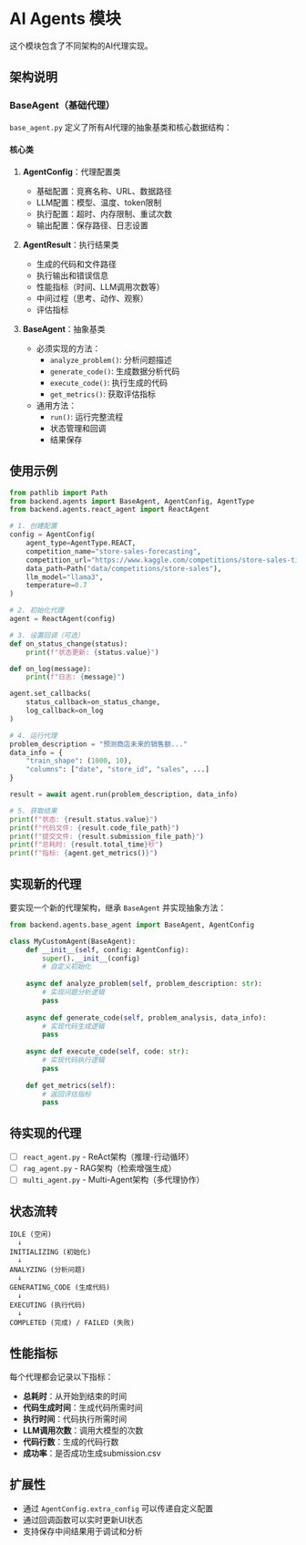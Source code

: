 # AI Agents 模块

这个模块包含了不同架构的AI代理实现。

## 架构说明

### BaseAgent（基础代理）

`base_agent.py` 定义了所有AI代理的抽象基类和核心数据结构：

#### 核心类

1. **AgentConfig**：代理配置类
   - 基础配置：竞赛名称、URL、数据路径
   - LLM配置：模型、温度、token限制
   - 执行配置：超时、内存限制、重试次数
   - 输出配置：保存路径、日志设置

2. **AgentResult**：执行结果类
   - 生成的代码和文件路径
   - 执行输出和错误信息
   - 性能指标（时间、LLM调用次数等）
   - 中间过程（思考、动作、观察）
   - 评估指标

3. **BaseAgent**：抽象基类
   - 必须实现的方法：
     - `analyze_problem()`: 分析问题描述
     - `generate_code()`: 生成数据分析代码
     - `execute_code()`: 执行生成的代码
     - `get_metrics()`: 获取评估指标
   - 通用方法：
     - `run()`: 运行完整流程
     - 状态管理和回调
     - 结果保存

## 使用示例

```python
from pathlib import Path
from backend.agents import BaseAgent, AgentConfig, AgentType
from backend.agents.react_agent import ReactAgent

# 1. 创建配置
config = AgentConfig(
    agent_type=AgentType.REACT,
    competition_name="store-sales-forecasting",
    competition_url="https://www.kaggle.com/competitions/store-sales-time-series-forecasting",
    data_path=Path("data/competitions/store-sales"),
    llm_model="llama3",
    temperature=0.7
)

# 2. 初始化代理
agent = ReactAgent(config)

# 3. 设置回调（可选）
def on_status_change(status):
    print(f"状态更新: {status.value}")

def on_log(message):
    print(f"日志: {message}")

agent.set_callbacks(
    status_callback=on_status_change,
    log_callback=on_log
)

# 4. 运行代理
problem_description = "预测商店未来的销售额..."
data_info = {
    "train_shape": (1000, 10),
    "columns": ["date", "store_id", "sales", ...]
}

result = await agent.run(problem_description, data_info)

# 5. 获取结果
print(f"状态: {result.status.value}")
print(f"代码文件: {result.code_file_path}")
print(f"提交文件: {result.submission_file_path}")
print(f"总耗时: {result.total_time}秒")
print(f"指标: {agent.get_metrics()}")
```

## 实现新的代理

要实现一个新的代理架构，继承 `BaseAgent` 并实现抽象方法：

```python
from backend.agents.base_agent import BaseAgent, AgentConfig

class MyCustomAgent(BaseAgent):
    def __init__(self, config: AgentConfig):
        super().__init__(config)
        # 自定义初始化
    
    async def analyze_problem(self, problem_description: str):
        # 实现问题分析逻辑
        pass
    
    async def generate_code(self, problem_analysis, data_info):
        # 实现代码生成逻辑
        pass
    
    async def execute_code(self, code: str):
        # 实现代码执行逻辑
        pass
    
    def get_metrics(self):
        # 返回评估指标
        pass
```

## 待实现的代理

- [ ] `react_agent.py` - ReAct架构（推理-行动循环）
- [ ] `rag_agent.py` - RAG架构（检索增强生成）
- [ ] `multi_agent.py` - Multi-Agent架构（多代理协作）

## 状态流转

```
IDLE (空闲)
  ↓
INITIALIZING (初始化)
  ↓
ANALYZING (分析问题)
  ↓
GENERATING_CODE (生成代码)
  ↓
EXECUTING (执行代码)
  ↓
COMPLETED (完成) / FAILED (失败)
```

## 性能指标

每个代理都会记录以下指标：

- **总耗时**：从开始到结束的时间
- **代码生成时间**：生成代码所需时间
- **执行时间**：代码执行所需时间
- **LLM调用次数**：调用大模型的次数
- **代码行数**：生成的代码行数
- **成功率**：是否成功生成submission.csv

## 扩展性

- 通过 `AgentConfig.extra_config` 可以传递自定义配置
- 通过回调函数可以实时更新UI状态
- 支持保存中间结果用于调试和分析

